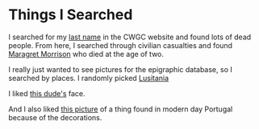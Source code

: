 # Things I Searched

I searched for my [last name](https://www.cwgc.org/find/find-war-dead/results?lastName=morrison) in the CWGC website and found lots of dead people. From here, I searched through civilian casualties and found [Maragret Morrison](https://www.cwgc.org/find-war-dead/casualty/3100092/morrison,-margaret-jean/) who died at the age of two. 

I really just wanted to see pictures for the epigraphic database, so I searched by places. I randomly picked [Lusitania](https://edh-www.adw.uni-heidelberg.de/foto/suche?f_nr=&provinz=Lus&land=&fo_antik=&fo_modern=&aufbewahrung=&vorlage=&aufnahme_jahr=&qualitaet=&cil=&ae=&andere=&kommentar=&hd_nr=&sort=f_nr&anzahl=20) 

I liked [this dude's](https://edh-www.adw.uni-heidelberg.de/edh/foto/F003511#?c=0&m=0&s=0&cv=0&r=0&xywh=120%2C124%2C859%2C673) face. 

And I also liked [this picture](https://edh-www.adw.uni-heidelberg.de/edh/foto/F002262#?c=0&m=0&s=0&cv=0&r=0&xywh=251%2C47%2C1283%2C1004) of a thing found in modern day Portugal because of the decorations.
